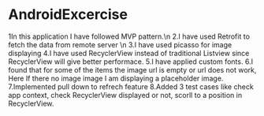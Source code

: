 # AndroidExcercise
1In this application I have followed MVP  pattern.\n
2.I have used Retrofit to fetch the data from remote server \n
3.I have used picasso for image displaying
4.I have used RecyclerView instead of traditional Listview since RecyclerView will  give better performace.
5.I have applied custom fonts.
6.I found that for some of the items the image url  is empty or url does not work, Here If there no image image I am displaying a placeholder image.
7.Implemented pull down to refrech feature
8.Added 3 test cases like  check app  context, check RecyclerView displayed or not, scorll to a position in RecyclerView.


